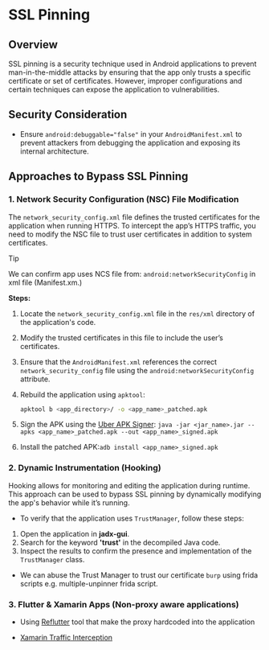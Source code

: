 # SSL Pinning

## Overview
SSL pinning is a security technique used in Android applications to prevent man-in-the-middle attacks by ensuring that the app only trusts a specific certificate or set of certificates. However, improper configurations and certain techniques can expose the application to vulnerabilities.

## Security Consideration
- Ensure `android:debuggable="false"` in your `AndroidManifest.xml` to prevent attackers from debugging the application and exposing its internal architecture.

## Approaches to Bypass SSL Pinning

### 1. Network Security Configuration (NSC) File Modification
The `network_security_config.xml` file defines the trusted certificates for the application when running HTTPS. To intercept the app’s HTTPS traffic, you need to modify the NSC file to trust user certificates in addition to system certificates.

>[!TIP]
>We can confirm app uses NCS file from: `android:networkSecurityConfig` in xml file (Manifest.xm.)

**Steps:**

1. Locate the `network_security_config.xml` file in the `res/xml` directory of the application's code.
2. Modify the trusted certificates in this file to include the user’s certificates.
3. Ensure that the `AndroidManifest.xml` references the correct `network_security_config` file using the `android:networkSecurityConfig` attribute.
4. Rebuild the application using `apktool`:
   ```bash
   apktool b <app_directory>/ -o <app_name>_patched.apk

5. Sign the APK using the [Uber APK Signer](https://github.com/patrickfav/uber-apk-signer/releases):
`java -jar <jar_name>.jar --apks <app_name>_patched.apk --out <app_name>_signed.apk`

6. Install the patched APK:`adb install <app_name>_signed.apk`

### 2. Dynamic Instrumentation (Hooking)
Hooking allows for monitoring and editing the application during runtime. This approach can be used to bypass SSL pinning by dynamically modifying the app's behavior while it’s running.

- To verify that the application uses `TrustManager`, follow these steps:

1. Open the application in **jadx-gui**.
2. Search for the keyword **'trust'** in the decompiled Java code.
3. Inspect the results to confirm the presence and implementation of the `TrustManager` class.

- We can abuse the Trust Manager to trust our certificate `burp` using frida scripts e.g. multiple-unpinner frida script.

### 3. Flutter & Xamarin Apps (Non-proxy aware applications)
- Using [Reflutter](https://github.com/Impact-I/reFlutter) tool that make the proxy hardcoded into the application

- [Xamarin Traffic Interception](https://notes.akenofu.me/pentest/Mobile%20Application%20Testing/Xamarin%20-%20Android/)

